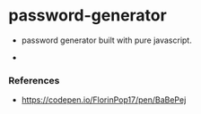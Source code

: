# password-generator

- password generator built with pure javascript.

-
### References
- https://codepen.io/FlorinPop17/pen/BaBePej
